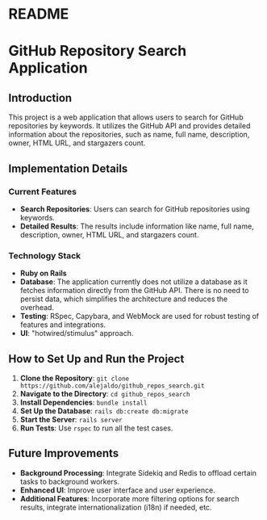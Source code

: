 # README

# GitHub Repository Search Application

## Introduction

This project is a web application that allows users to search for GitHub repositories by keywords. It utilizes the GitHub API and provides detailed information about the repositories, such as name, full name, description, owner, HTML URL, and stargazers count.

## Implementation Details

### Current Features

- **Search Repositories**: Users can search for GitHub repositories using keywords.
- **Detailed Results**: The results include information like name, full name, description, owner, HTML URL, and stargazers count.

### Technology Stack

- **Ruby on Rails**
- **Database**: The application currently does not utilize a database as it fetches information directly from the GitHub API. There is no need to persist data, which simplifies the architecture and reduces the overhead.
- **Testing**: RSpec, Capybara, and WebMock are used for robust testing of features and integrations.
- **UI**: "hotwired/stimulus" approach.

## How to Set Up and Run the Project

1. **Clone the Repository**: `git clone https://github.com/alejaldo/github_repos_search.git`
2. **Navigate to the Directory**: `cd github_repos_search`
3. **Install Dependencies**: `bundle install`
4. **Set Up the Database**: `rails db:create db:migrate`
5. **Start the Server**: `rails server`
6. **Run Tests**: Use `rspec` to run all the test cases.

## Future Improvements

- **Background Processing**: Integrate Sidekiq and Redis to offload certain tasks to background workers.
- **Enhanced UI**: Improve user interface and user experience.
- **Additional Features**: Incorporate more filtering options for search results, integrate internationalization (i18n) if needed, etc.
